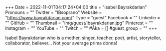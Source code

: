 +++
Date = 2022-11-01T04:17:24+04:00
title = "Isabel Bayrakdarian"
Pronouns = ""
Twitter = "IBsoprano"
Website = "https://www.bayrakdarian.com/"
Type = "guest"
Facebook = ""
Linkedin = ""
GitHub = ""
Thumbnail = "img/guest/ibayrakdarian.jpg"
Pinterest = ""
Instagram = ""
YouTube = ""
Twitch = ""
#Aka = []
#guest_group = ""
+++

Isabel Bayrakdarian who is a mother, singer, teacher, poet, artist, storyteller, collaborator, believer… Not your average prima donna!
